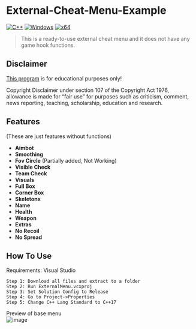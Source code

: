 # External-Cheat-Menu-Example

[![C++](https://img.shields.io/badge/Language-C%2B%2B-%23f34b7d.svg?style=flat)](https://en.wikipedia.org/wiki/C%2B%2B) 
[![Windows](https://img.shields.io/badge/Platform-Windows-0078d7.svg?style=flat)](https://en.wikipedia.org/wiki/Microsoft_Windows) 
[![x64](https://img.shields.io/badge/Arch-x64-green.svg?style=flat)](https://en.wikipedia.org/wiki/X64) 

> This is a ready-to-use external cheat menu and it does not have any game hook functions. 

## Disclaimer
[This program](https://github.com/NotSlater/External-Cheat-Menu-Example) is for educational purposes only!

Copyright Disclaimer under section 107 of the Copyright Act 1976, allowance is made for “fair use” for purposes such as criticism, comment, news reporting, teaching, scholarship, education and research.

## Features
(These are just features without functions)
*   **Aimbot**
*   **Smoothing**
*   **Fov Circle** (Partially added, Not Working)
*   **Visible Check**
*   **Team Check**  
*   **Visuals**
*   **Full Box**
*   **Corner Box**
*   **Skeletonx**
*   **Name**
*   **Health**
*   **Weapon**
*   **Extras**
*   **No Recoil**
*   **No Spread**

## **How To Use**  
Requirements: Visual Studio
```
Step 1: Download all files and extract to a folder
Step 2: Run ExternalMenu.vcxproj
Step 3: Set Solution Config to Release
Step 4: Go to Project->Properties
Step 5: Change C++ Lang Standard to C++17
```
Preview of base menu  
![image](https://user-images.githubusercontent.com/59234115/155837314-3ffd5ffb-5f59-4a30-82da-fb0af1a64021.png)
